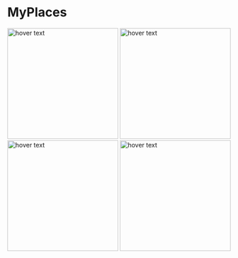 # MyPlaces

<p align="cpa">
  <img src="https://user-images.githubusercontent.com/47504845/148210440-6c93ca84-a4fd-4200-8f8d-15e5f1a0920f.png" width="250" title="hover text">
  <img src="https://user-images.githubusercontent.com/47504845/148210919-770a0d98-400e-4ade-8238-436eb3796dc9.png" width="250" title="hover text">
   <img src="https://user-images.githubusercontent.com/47504845/148211115-c33f206b-4341-489f-a379-f650ca1ccdde.png" width="250" title="hover text">
  <img src="https://user-images.githubusercontent.com/47504845/148211164-bc1812b8-dad5-42f0-85af-0ffb78c45ab1.png" width="250" title="hover text">
</p>
